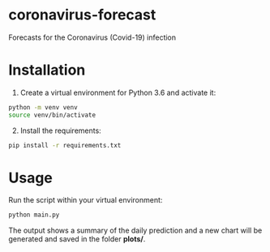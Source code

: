 # coronavirus-forecast
Forecasts for the Coronavirus (Covid-19) infection

# Installation

1. Create a virtual environment for Python 3.6 and activate it:

```bash
python -m venv venv
source venv/bin/activate
```

2. Install the requirements:

```bash
pip install -r requirements.txt
```

# Usage

Run the script within your virtual environment:

```bash
python main.py
```

The output shows a summary of the daily prediction and a new chart will be generated and saved in the folder **plots/**.